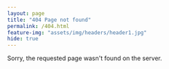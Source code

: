 ```yaml
---
layout: page
title: "404 Page not found"
permalink: /404.html
feature-img: "assets/img/headers/header1.jpg"
hide: true
---
```


Sorry, the requested page wasn't found on the server.

